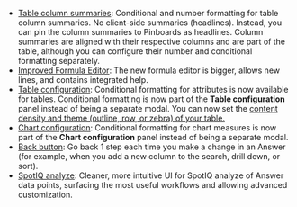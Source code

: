 <ul>
<li> <a href="{{ site.baseurl }}/end-user/search/about-tables.html">Table column summaries</a>: Conditional and number formatting for table column summaries. No client-side summaries (headlines). Instead, you can pin the column summaries to Pinboards as headlines. Column summaries are aligned with their respective columns and are part of the table, although you can configure their number and conditional formatting separately.</li>
<li> <a href="{{ site.baseurl }}/complex-search/how-to-add-formula.html">Improved Formula Editor</a>: The new formula editor is bigger, allows new lines, and contains integrated help.</li>
<li> <a href="{{ site.baseurl }}/end-user/search/apply-conditional-formatting.html#table">Table configuration</a>:  Conditional formatting for attributes is now available for tables. Conditional formatting is now part of the <strong>Table configuration</strong> panel instead of being a separate modal. You can now set the <a href="{{ site.baseurl }}/end-user/search/about-tables.html#content-density">content density and <a href="{{ site.baseurl }}/end-user/search/about-tables.html#table-theme">theme (outline, row, or zebra) of your table.</li>
<li> <a href="{{ site.baseurl }}/end-user/search/apply-conditional-formatting.html#conditional-formatting-chart">Chart configuration</a>: Conditional formatting for chart measures is now part of the <strong>Chart configuration</strong> panel instead of being a separate modal.</li>
<li> <a href="ADD LINK">Back button</a>: Go back 1 step each time you make a change in an Answer (for example, when you add a new column to the search, drill down, or sort).</li>
<li> <a href="{{ site.baseurl }}/spotiq/customization.html">SpotIQ analyze</a>: Cleaner, more intuitive UI for SpotIQ analyze of Answer data points, surfacing the most useful workflows and allowing advanced customization.</li>
</ul>
